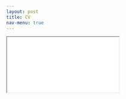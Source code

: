 ```yaml
---
layout: post
title: CV
nav-menu: true
---
```


<div class='iframe-container'>
	<iframe src="assets/George_Gilligan_CV_2023_11.pdf" allowfullscreen></iframe>
</div>
